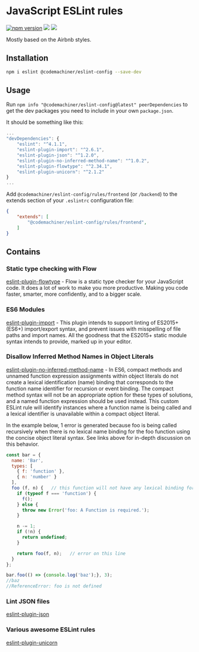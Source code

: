 # JavaScript ESLint rules
[![npm version](https://badge.fury.io/js/%40codemachiner%2Feslint-config.svg)](https://badge.fury.io/js/%40codemachiner%2Feslint-config)
[![](https://david-dm.org/codemachiner/eslint-config/dev-status.svg)](https://david-dm.org/codemachiner/eslint-config?type=dev)
[![](https://david-dm.org/codemachiner/eslint-config/peer-status.svg)](https://david-dm.org/codemachiner/eslint-config?type=peer)

Mostly based on the Airbnb styles.

## Installation

```bash
npm i eslint @codemachiner/eslint-config --save-dev
```

## Usage

Run `npm info "@codemachiner/eslint-config@latest" peerDependencies` to get the dev packages you need to include in your own `package.json`.

It should be something like this:
```javascript
...
"devDependencies": {
    "eslint": "^4.1.1",
    "eslint-plugin-import": "^2.6.1",
    "eslint-plugin-json": "^1.2.0",
    "eslint-plugin-no-inferred-method-name": "^1.0.2",
    "eslint-plugin-flowtype": "^2.34.1",
    "eslint-plugin-unicorn": "^2.1.2"
}
...
```
Add `@codemachiner/eslint-config/rules/frontend` (or `/backend`) to the extends section of your `.eslintrc` configuration file:

```json
{
    "extends": [
        "@codemachiner/eslint-config/rules/frontend",
    ]
}
```

## Contains

### Static type checking with Flow

[eslint-plugin-flowtype](https://www.npmjs.com/package/eslint-plugin-flowtype) - Flow is a static type checker for your JavaScript code. It does a lot of work to make you more productive. Making you code faster, smarter, more confidently, and to a bigger scale.


### ES6 Modules

[eslint-plugin-import](https://github.com/benmosher/eslint-plugin-import) - This plugin intends to support linting of ES2015+ (ES6+) import/export syntax, and prevent issues with misspelling of file paths and import names. All the goodness that the ES2015+ static module syntax intends to provide, marked up in your editor.

### Disallow Inferred Method Names in Object Literals

[eslint-plugin-no-inferred-method-name](https://www.npmjs.com/package/eslint-plugin-no-inferred-method-name) - In ES6, compact methods and unnamed function expression assignments within object literals do not create a lexical identification (name) binding that corresponds to the function name identifier for recursion or event binding. The compact method syntax will not be an appropriate option for these types of solutions, and a named function expression should be used instead. This custom ESLint rule will identify instances where a function name is being called and a lexical identifier is unavailable within a compact object literal.

In the example below, 1 error is generated because foo is being called recursively when there is no lexical name binding for the foo function using the concise object literal syntax. See links above for in-depth discussion on this behavior.

```javascript
const bar = {
  name: 'Bar',
  types: [
    { f: 'function' },
    { n: 'number' }
  ],
  foo (f, n) {   // this function will not have any lexical binding for recursive calls
    if (typeof f === 'function') {
      f();
    } else {
      throw new Error('foo: A Function is required.');
    }

    n -= 1;
    if (!n) {
      return undefined;
    }

    return foo(f, n);   // error on this line
  }
};

bar.foo(() => {console.log('baz');}, 3);
//baz
//ReferenceError: foo is not defined
```

### Lint JSON files

[eslint-plugin-json](https://www.npmjs.com/package/eslint-plugin-json)

### Various awesome ESLint rules

[eslint-plugin-unicorn](https://www.npmjs.com/package/eslint-plugin-unicorn)
